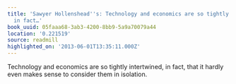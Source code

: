 ```yaml
---
title: 'Sawyer Hollenshead''s: Technology and economics are so tightly intertwined,
  in fact…'
book_uuid: 05faaa68-3ab3-4200-8bb9-5a9a70079a44
location: '0.221519'
source: readmill
highlighted_on: '2013-06-01T13:35:11.000Z'
---
```


Technology and economics are so tightly intertwined, in fact, that it hardly even makes sense to consider them in isolation.